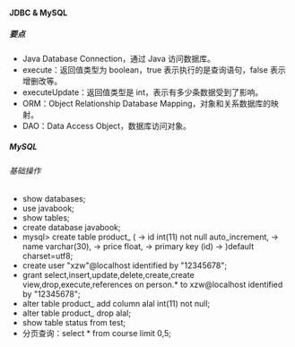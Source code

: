 #### JDBC & MySQL

##### 要点

- Java Database Connection，通过 Java 访问数据库。
- execute：返回值类型为 boolean，true 表示执行的是查询语句，false 表示增删改等。
- executeUpdate：返回值类型是 int，表示有多少条数据受到了影响。
- ORM：Object Relationship Database Mapping，对象和关系数据库的映射。
- DAO：Data Access Object，数据库访问对象。

##### MySQL

###### 基础操作

- show databases;
- use javabook;
- show tables;
- create database javabook;
- mysql> create table product_ (
  -> id int(11) not null auto_increment,
  -> name varchar(30),
  -> price float,
  -> primary key (id)
  -> )default charset=utf8;
- create user "xzw"@localhost identified by "12345678";
- grant select,insert,update,delete,create,create view,drop,execute,references on person.* to xzw@localhost identified by "12345678";
- alter table product_ add column alal int(11) not null;
- alter table product_ drop alal;
- show table status from test; 
- 分页查询：select * from course limit 0,5;